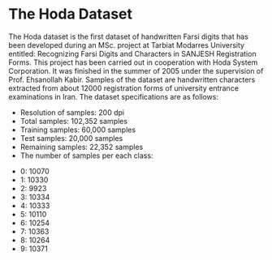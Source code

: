 # The Hoda Dataset

The Hoda dataset is the first dataset of handwritten Farsi digits that has been developed during an MSc. project at Tarbiat Modarres University entitled: Recognizing Farsi Digits and Characters in SANJESH Registration Forms. This project has been carried out in cooperation with Hoda System Corporation. It was finished in the summer of 2005 under the supervision of Prof. Ehsanollah Kabir. Samples of the dataset are handwritten characters extracted from about 12000 registration forms of university entrance examinations in Iran. The dataset specifications are as follows:

* Resolution of samples: 200 dpi
* Total samples: 102,352 samples
* Training samples: 60,000 samples
* Test samples: 20,000 samples
* Remaining samples: 22,352 samples
* The number of samples per each class:

+ 0: 10070
+ 1: 10330
+ 2: 9923
+ 3: 10334
+ 4: 10333
+ 5: 10110
+ 6: 10254
+ 7: 10363
+ 8: 10264
+ 9: 10371
